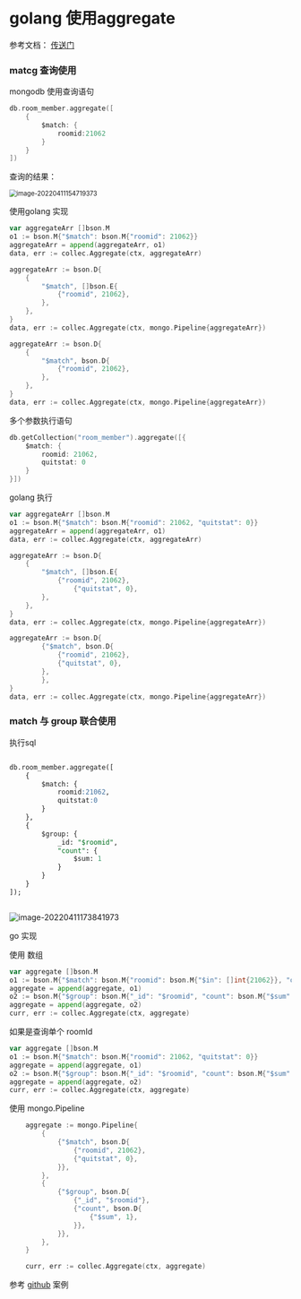 # golang 使用aggregate

参考文档： [传送门](https://pkg.go.dev/go.mongodb.org/mongo-driver/mongo#Collection.Aggregate)

### matcg 查询使用

mongodb 使用查询语句

```go
db.room_member.aggregate([
    {
        $match: {
            roomid:21062
        }
    }
])
```

查询的结果：

<img src="/home/hellotalk/snap/typora/57/.config/Typora/typora-user-images/image-20220411154719373.png" alt="image-20220411154719373" style="zoom:80%;" />



使用golang 实现

```go
var aggregateArr []bson.M
o1 := bson.M{"$match": bson.M{"roomid": 21062}}
aggregateArr = append(aggregateArr, o1)
data, err := collec.Aggregate(ctx, aggregateArr)
```

```go
aggregateArr := bson.D{
	{
        "$match", []bson.E{
			{"roomid", 21062},
		},
    },
}
data, err := collec.Aggregate(ctx, mongo.Pipeline{aggregateArr})
```

```go
aggregateArr := bson.D{
	{
        "$match", bson.D{
			{"roomid", 21062},
		},
    },
}
data, err := collec.Aggregate(ctx, mongo.Pipeline{aggregateArr})
```



多个参数执行语句

```go
db.getCollection("room_member").aggregate([{
    $match: {
        roomid: 21062,
		quitstat: 0
    }
}])
```



golang 执行

```go
var aggregateArr []bson.M
o1 := bson.M{"$match": bson.M{"roomid": 21062, "quitstat": 0}}
aggregateArr = append(aggregateArr, o1)
data, err := collec.Aggregate(ctx, aggregateArr)
```



```go
aggregateArr := bson.D{
	{
        "$match", []bson.E{
			{"roomid", 21062},
            	{"quitstat", 0},
		},
    },
}
data, err := collec.Aggregate(ctx, mongo.Pipeline{aggregateArr})
```



```go
aggregateArr := bson.D{
		{"$match", bson.D{
			{"roomid", 21062},
			{"quitstat", 0},
		},
		},
}
data, err := collec.Aggregate(ctx, mongo.Pipeline{aggregateArr})
```



###  match 与 group 联合使用

执行sql 

```sql

db.room_member.aggregate([
    {
        $match: {
            roomid:21062,
			quitstat:0
        }
    },
    {
        $group: {
            _id: "$roomid",
            "count": {
                $sum: 1
            }
        }
    }
]);



```

![image-20220411173841973](/home/hellotalk/snap/typora/57/.config/Typora/typora-user-images/image-20220411173841973.png)

go 实现

使用 数组

```go
var aggregate []bson.M
o1 := bson.M{"$match": bson.M{"roomid": bson.M{"$in": []int{21062}}, "quitstat": 0}}
aggregate = append(aggregate, o1)
o2 := bson.M{"$group": bson.M{"_id": "$roomid", "count": bson.M{"$sum": 1}}}
aggregate = append(aggregate, o2)
curr, err := collec.Aggregate(ctx, aggregate)
```

如果是查询单个 roomId

```go
var aggregate []bson.M
o1 := bson.M{"$match": bson.M{"roomid": 21062, "quitstat": 0}}
aggregate = append(aggregate, o1)
o2 := bson.M{"$group": bson.M{"_id": "$roomid", "count": bson.M{"$sum": 1}}}
aggregate = append(aggregate, o2)
curr, err := collec.Aggregate(ctx, aggregate)
```

使用 mongo.Pipeline

```go
	aggregate := mongo.Pipeline{
		{
			{"$match", bson.D{
				{"roomid", 21062},
				{"quitstat", 0},
			}},
		},
		{
			{"$group", bson.D{
				{"_id", "$roomid"},
				{"count", bson.D{
					{"$sum", 1},
				}},
			}},
		},
	}

	curr, err := collec.Aggregate(ctx, aggregate)
```



参考  [github](https://github.com/mongodb/mongo-go-driver/blob/v1.9.0/examples/documentation_examples/examples.go#L2112) 案例